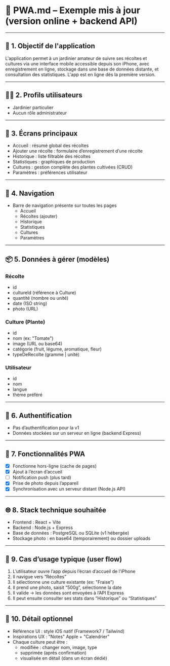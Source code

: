 
# 📱 PWA.md – Exemple mis à jour (version online + backend API)

---

## 🔧 1. Objectif de l'application

L'application permet à un jardinier amateur de suivre ses récoltes et cultures via une interface mobile accessible depuis son iPhone, avec enregistrement en ligne, stockage dans une base de données distante, et consultation des statistiques. L'app est en ligne dès la première version.

---

## 🧑‍🌾 2. Profils utilisateurs

- Jardinier particulier
- Aucun rôle administrateur

---

## 📱 3. Écrans principaux

- Accueil : résumé global des récoltes
- Ajouter une récolte : formulaire d’enregistrement d’une récolte
- Historique : liste filtrable des récoltes
- Statistiques : graphiques de production
- Cultures : gestion complète des plantes cultivées (CRUD)
- Paramètres : préférences utilisateur

---

## 🧭 4. Navigation

- Barre de navigation présente sur toutes les pages
  - Accueil
  - Récoltes (ajouter)
  - Historique
  - Statistiques
  - Cultures
  - Paramètres

---

## 📦 5. Données à gérer (modèles)

### Récolte
- id
- cultureId (référence à Culture)
- quantité (nombre ou unité)
- date (ISO string)
- photo (URL)

### Culture (Plante)
- id
- nom (ex: "Tomate")
- image (URL ou base64)
- catégorie (fruit, légume, aromatique, fleur)
- typeDeRecolte (gramme | unité)

### Utilisateur
- id
- nom
- langue
- thème préféré

---

## 🔐 6. Authentification

- Pas d’authentification pour la v1
- Données stockées sur un serveur en ligne (backend Express)

---

## 🧰 7. Fonctionnalités PWA

- [x] Fonctionne hors-ligne (cache de pages)
- [x] Ajout à l’écran d’accueil
- [ ] Notification push (plus tard)
- [x] Prise de photo depuis l’appareil
- [x] Synchronisation avec un serveur distant (Node.js API)

---

## 🌐 8. Stack technique souhaitée

- Frontend : React + Vite
- Backend : Node.js + Express
- Base de données : PostgreSQL ou SQLite (v1 hébergée)
- Stockage photo : en base64 (temporairement) ou dossier uploads

---

## 🧪 9. Cas d’usage typique (user flow)

1. L’utilisateur ouvre l’app depuis l’écran d’accueil de l’iPhone
2. Il navigue vers “Récoltes”
3. Il sélectionne une culture existante (ex: "Fraise")
4. Il prend une photo, saisit “500g”, sélectionne la date
5. Il valide → les données sont envoyées à l’API Express
6. Il peut ensuite consulter ses stats dans “Historique” ou “Statistiques”

---

## 📁 10. Détail optionnel

- Référence UI : style iOS natif (Framework7 / Tailwind)
- Inspirations UX : "Notes" Apple + "Calendrier"
- Chaque culture peut être :
  - modifiée : changer nom, image, type
  - supprimée (après confirmation)
  - visualisée en détail (dans un écran dédié)
